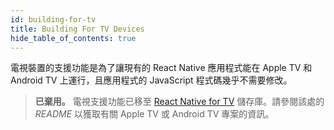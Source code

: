```yaml
---
id: building-for-tv
title: Building For TV Devices
hide_table_of_contents: true
---
```


電視裝置的支援功能是為了讓現有的 React Native 應用程式能在 Apple TV 和 Android TV 上運行，且應用程式的 JavaScript 程式碼幾乎不需要修改。

> **已棄用。** 電視支援功能已移至 [React Native for TV](https://github.com/react-native-tvos/react-native-tvos#readme) 儲存庫。請參閱該處的 _README_ 以獲取有關 Apple TV 或 Android TV 專案的資訊。